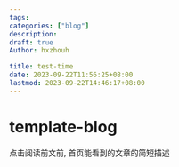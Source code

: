 ```yaml
---
tags: 
categories: ["blog"]
description:
draft: true
Author: hxzhouh

title: test-time
date: 2023-09-22T11:56:25+08:00
lastmod: 2023-09-22T14:46:17+08:00
---
```

# template-blog
点击阅读前文前, 首页能看到的文章的简短描述
<!-- more -->

